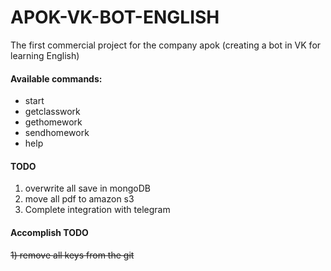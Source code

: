 # APOK-VK-BOT-ENGLISH
The first commercial project for the company apok (creating a bot in VK for learning English)

#### Available commands:
* start
* getclasswork
* gethomework
* sendhomework
* help


#### TODO 
1) overwrite all save in mongoDB<br/>
2) move all pdf to amazon s3<br/>
3) Сomplete integration with telegram<br/>

#### Accomplish TODO
~~1) remove all keys from the git~~<br/>
